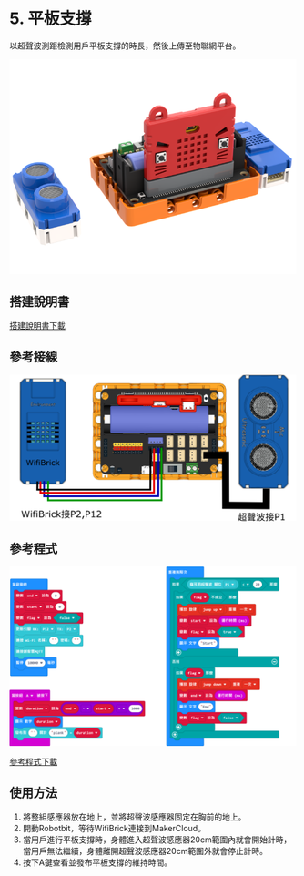 # 5. 平板支撐

以超聲波測距檢測用戶平板支撐的時長，然後上傳至物聯網平台。

![](./images/plank.png)

## 搭建說明書

[搭建說明書下載]()

## 參考接線

![](./images/plank_wire.png)

## 參考程式

![](./images/plank_code.png)

[參考程式下載](https://makecode.microbit.org/_f9kYzjA12RMg)

## 使用方法

1. 將整組感應器放在地上，並將超聲波感應器固定在胸前的地上。
2. 開動Robotbit，等待WifiBrick連接到MakerCloud。
3. 當用戶進行平板支撐時，身體進入超聲波感應器20cm範圍內就會開始計時，當用戶無法繼續，身體離開超聲波感應器20cm範圍外就會停止計時。
4. 按下A鍵查看並發布平板支撐的維持時間。